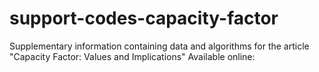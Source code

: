 # support-codes-capacity-factor
Supplementary information containing  data and algorithms  for the article "Capacity Factor: Values and Implications" Available online:
